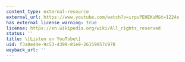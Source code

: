 ```yaml
---
content_type: external-resource
external_url: https://www.youtube.com/watch?v=irpuPEHEKuM&t=1224s
has_external_license_warning: true
license: https://en.wikipedia.org/wiki/All_rights_reserved
status: ''
title: \[Listen on YouTube\]
uid: f3a8e44e-9c53-4399-81e9-26159057c978
wayback_url: ''
---
```

